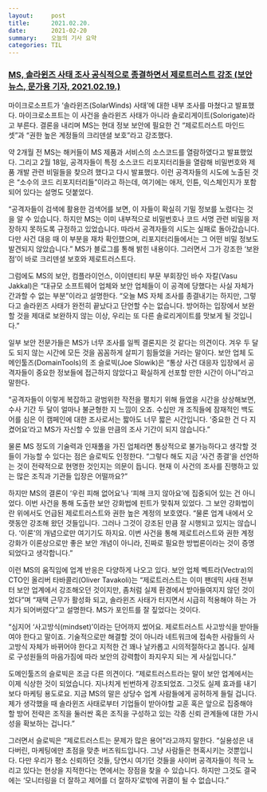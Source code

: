 ```yaml
---
layout:     post
title:      2021.02.20.
date:       2021-02-20
summary:	오늘의 기사 요약
categories: TIL
---
```


### [MS, 솔라윈즈 사태 조사 공식적으로 종결하면서 제로트러스트 강조 (보안뉴스, 문가용 기자, 2021.02.19.)](https://www.boannews.com/media/view.asp?idx=95061)

마이크로소프트가 ‘솔라윈즈(SolarWinds) 사태’에 대한 내부 조사를 마쳤다고 발표했다. 마이크로소프트는 이 사건을 솔라윈즈 사태가 아니라 솔로리게이트(Solorigate)라고 부른다. 결론을 내리며 MS는 현대 정보 보안에 필요한 건 “제로트러스트 마인드셋”과 “권한 높은 계정들의 크리덴셜 보호”라고 강조했다.

약 2개월 전 MS는 해커들이 MS 제품과 서비스의 소스코드를 열람하였다고 발표했었다. 그리고 2월 18일, 공격자들이 특정 소스코드 리포지터리들을 열람해 비밀번호와 제품 개발 관련 비밀들을 찾으려 했다고 다시 발표했다. 이런 공격자들의 시도에 노출된 것은 “소수의 코드 리포지터리들”이라고 하는데, 여기에는 애저, 인튠, 익스체인지가 포함되어 있다는 설명도 덧붙었다.

“공격자들이 검색에 활용한 검색어를 보면, 이 자들이 확실히 기밀 정보를 노렸다는 것을 알 수 있습니다. 하지만 MS는 이미 내부적으로 비밀번호나 코드 서명 관련 비밀을 저장하지 못하도록 규정하고 있었습니다. 따라서 공격자들의 시도는 실패로 돌아갔습니다. 다만 사건 대응 때 이 부분을 재차 확인했으며, 리포지터리들에서는 그 어떤 비밀 정보도 발견되지 않았습니다.” MS가 블로그를 통해 밝힌 내용이다. 그러면서 그가 강조한 ‘보완점’이 바로 크리덴셜 보호와 제로트러스트다.

그럼에도 MS의 보안, 컴플라이언스, 이이덴티티 부문 부회장인 바수 자칼(Vasu Jakkal)은 “대규모 소프트웨어 업체와 보안 업체들이 이 공격에 당했다는 사실 자체가 간과할 수 없는 부분”이라고 설명한다. “오늘 MS 자체 조사를 종결내기는 하지만, 그렇다고 솔라윈즈 사태가 완전히 끝났다고 단언할 수는 없습니다. 방어하는 입장에서 보완할 것을 제대로 보완하지 않는 이상, 우리는 또 다른 솔로리게이트를 맛보게 될 것입니다.” 

일부 보안 전문가들은 MS가 너무 조사를 일찍 결론지은 것 같다는 의견이다. 겨우 두 달도 되지 않는 시간에 모든 것을 꼼꼼하게 살피기 힘들었을 거라는 말이다. 보안 업체 도메인툴즈(DomainTools)의 조 슬로빅(Joe Slowik)은 “통상 사건 대응자 입장에서 공격자들이 중요한 정보들에 접근하지 않았다고 확실하게 선포할 만한 시간이 아니”라고 말한다.

“공격자들이 이렇게 복잡하고 광범위한 작전을 펼치기 위해 들였을 시간을 상상해보면, 수사 기간 두 달이 얼마나 불균형한 지 느낌이 오죠. 수십만 개 조직들에 잠재적인 백도어를 심은 이 캠페인에 대한 조사로서는 짧아도 너무 짧은 시간입니다. ‘중요한 건 다 지켰어요’라고 MS가 자신할 수 있을 만큼의 조사 기간이 되지 않습니다.”

물론 MS 정도의 기술력과 인재풀을 가진 업체라면 통상적으로 불가능하다고 생각할 것들이 가능할 수 있다는 점은 슬로빅도 인정한다. “그렇다 해도 지금 ‘사건 종결’을 선언하는 것이 전략적으로 현명한 것인지는 의문이 듭니다. 현재 이 사건의 조사를 진행하고 있는 많은 조직과 기관들 입장은 어떨까요?”

하지만 MS의 결론이 ‘우린 피해 없어요’나 ‘피해 크지 않아요’에 집중되어 있는 건 아니었다. 이번 사건을 통해 도출한 보안 강화법에 핀트가 맞춰져 있었다. 그 보안 강화법이란 위에서도 언급된 제로트러스트와 권한 높은 계정의 보호였다. “물론 업계 내에서 오랫동안 강조해 왔던 것들입니다. 그러나 그것이 강조된 만큼 잘 시행되고 있지는 않습니다. ‘이론’의 개념으로만 여기기도 하지요. 이번 사건을 통해 제로트러스트와 권한 계정 강화가 이론상으로만 좋은 보안 개념이 아니라, 진짜로 필요한 방법론이라는 것이 증명되었다고 생각합니다.”

이런 MS의 움직임에 업계 반응은 다양하게 나오고 있다. 보안 업체 벡트라(Vectra)의 CTO인 올리버 타바콜리(Oliver Tavakoli)는 “제로트러스트는 이미 팬데믹 사태 전부터 보안 업계에서 강조해오던 것이지만, 좀처럼 실제 환경에서 받아들여지지 않던 것이었다”며 “재택 근무가 활성화 되고, 솔라윈즈 사태가 터지면서 시급히 적용해야 하는 가치가 되어버렸다”고 설명한다. MS가 포인트를 잘 짚었다는 것이다. 

“심지어 ‘사고방식(mindset)’이라는 단어까지 썼어요. 제로트러스트 사고방식을 받아들여야 한다고 말이죠. 기술적으로만 해결할 것이 아니라 네트워크에 접속한 사람들의 사고방식 자체가 바뀌어야 한다고 지적한 건 꽤나 날카롭고 시의적절하다고 봅니다. 실제로 구성원들의 마음가짐에 따라 보안의 강력함이 좌지우지 되는 게 사실입니다.”

도메인툴즈의 슬로빅은 조금 다른 의견이다. “제로트러스트라는 말이 보안 업계에서는 이제 식상한 것이 되었습니다. 지나치게 빈번하게 강조되었죠. 그것도 실제 효과를 내기보다 마케팅 용도로요. 지금 MS의 말은 상당수 업계 사람들에게 공허하게 들릴 겁니다. 제가 생각했을 때 솔라윈즈 사태로부터 기업들이 받아야할 교훈 혹은 앞으로 집중해야 할 방어 전략은 조직을 둘러싼 혹은 조직을 구성하고 있는 각종 신뢰 관계들에 대한 가시성을 확보하는 겁니다.”

그러면서 슬로빅은 “제로트러스트는 문제가 많은 용어”라고까지 말한다. “실용성은 내다버린, 마케팅에만 초점을 맞춘 버즈워드입니다. 그냥 사람들은 현혹시키는 것뿐입니다. 다만 우리가 평소 신뢰하던 것들, 당연시 여기던 것들을 사이버 공격자들이 적극 노리고 있다는 현상을 지적한다는 면에서는 장점을 찾을 수 있습니다. 하지만 그것도 결국에는 ‘모니터링을 더 잘하고 제어를 더 잘하자’로밖에 귀결이 될 수 없습니다.”
